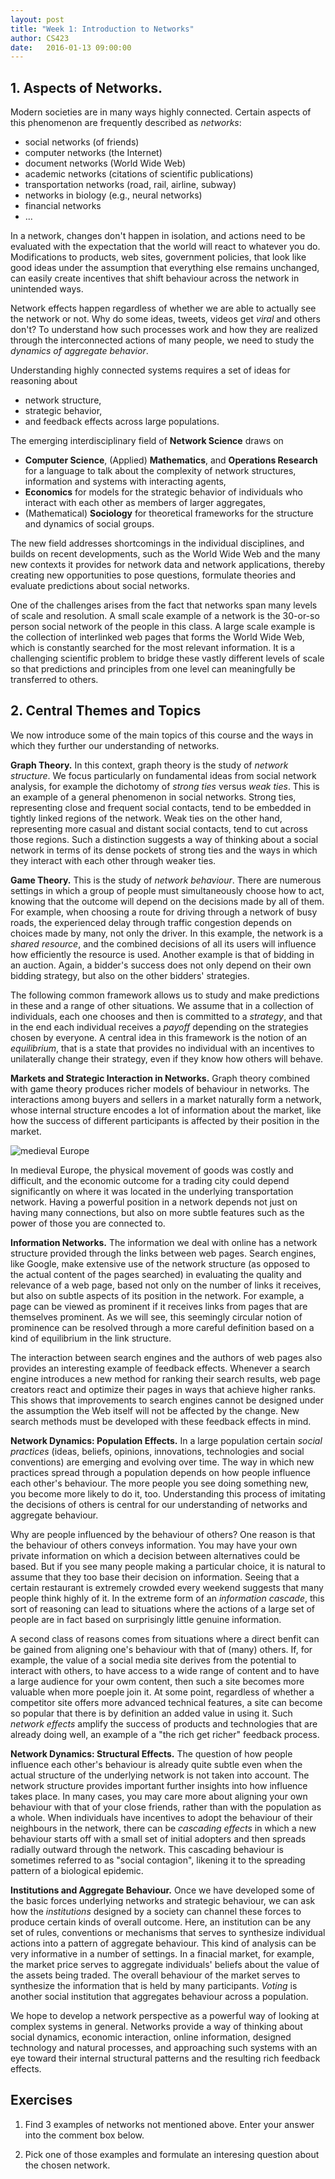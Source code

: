 ```yaml
---
layout: post
title: "Week 1: Introduction to Networks"
author: CS423
date:   2016-01-13 09:00:00
---
```




## 1. Aspects of Networks.

Modern societies are in many ways highly connected.  Certain aspects of this
phenomenon are frequently described as _networks_:

* social networks (of friends)
* computer networks (the Internet)
* document networks (World Wide Web)
* academic networks (citations of scientific publications)
* transportation networks (road, rail, airline, subway)
* networks in biology (e.g., neural networks)
* financial networks
* ...

In a network, changes don't happen in isolation, and actions need to
be evaluated with the expectation that the world will react to whatever
you do.  Modifications to products, web sites, government policies,
that look like good ideas under the assumption that everything else
remains unchanged, can easily create incentives that shift behaviour
across the network in unintended ways.

Network effects happen regardless of whether we are able to actually
see the network or not.  Why do some ideas, tweets, videos get _viral_
and others don't?  To understand how such processes work and how they
are realized through the interconnected actions of many people, we
need to study the _dynamics of aggregate behavior_.

Understanding highly connected systems requires a set of ideas for reasoning about

* network structure,
* strategic behavior,
* and feedback effects across large populations.

The emerging interdisciplinary field of __Network Science__ draws on

* __Computer Science__, (Applied) __Mathematics__, and __Operations
Research__ for a language to talk about the complexity of network
structures, information and systems with interacting agents,
* __Economics__ for models for the strategic behavior of individuals
who interact with each other as members of larger aggregates,
* (Mathematical) __Sociology__ for theoretical frameworks for
the structure and dynamics of social groups.

The new field addresses shortcomings in the individual disciplines,
and builds on recent developments, such as the World Wide Web and the
many new contexts it provides for network data and network
applications,  thereby creating new opportunities to pose questions,
formulate theories and evaluate predictions about social networks.

One of the challenges arises from the fact that networks span many
levels of scale and resolution.  A small scale example of a network is
the 30-or-so person social network of the people in this class.  A
large scale example is the collection of interlinked web pages that
forms the World Wide Web, which is constantly searched for the most
relevant information.  It is a challenging scientific problem to
bridge these vastly different levels of scale so that predictions and
principles from one level can meaningfully be transferred to others.

## 2. Central Themes and Topics

We now introduce some of the main topics of this course
and the ways in which they further our understanding of networks.

__Graph Theory.__ In this context, graph theory is the study of
_network structure_.  We focus particularly on fundamental ideas from
social network analysis, for example the dichotomy of _strong ties_
versus _weak ties_.  This is an example of a general phenomenon in
social networks.  Strong ties, representing close and frequent social
contacts, tend to be embedded in tightly linked regions of the
network.  Weak ties on the other hand, representing more casual and
distant social contacts, tend to cut across those regions.  Such a
distinction suggests a way of thinking about a social network in terms
of its dense pockets of strong ties and the ways in which they
interact with each other through weaker ties.

<!--
![A communications network][hplabs]
-->

__Game Theory.__ This is the study of _network behaviour_.  There are
numerous settings in which a group of people must simultaneously
choose how to act, knowing that the outcome will depend on the
decisions made by all of them.  For example, when choosing a route for
driving through a network of busy roads, the experienced delay through
traffic congestion depends on choices made by many, not only the
driver.  In this example, the network is a _shared resource_,
and the combined decisions of all its users will influence how efficiently
the resource is used.
Another example is that of bidding in an auction.  Again, a bidder's
success does not only depend on their own bidding strategy, but also
on the other bidders' strategies.

The following common framework allows us to study and make predictions
in these and a range of other situations.  We assume that in a
collection of individuals, each one chooses and then is committed to a
_strategy_, and that in the end each individual receives a _payoff_
depending on the strategies chosen by everyone.  A central idea in
this framework is the notion of an _equilibrium_, that is a state that
provides no individual with an incentives to unilaterally change their
strategy, even if they know how others will behave.

__Markets and Strategic Interaction in Networks.__ Graph theory
combined with game theory produces richer models of behaviour in
networks.  The interactions among buyers and sellers in a market
naturally form a network, whose internal structure encodes a lot of
information about the market, like how the success of different
participants is affected by their position in the market.

![medieval Europe][europ]

In medieval Europe, the physical movement of goods was costly and
difficult, and the economic outcome for a trading city could depend
significantly on where it was located in the underlying
transportation network.  Having a powerful position in a network
depends not just on having many connections, but also on more subtle
features such as the power of those you are connected to.

__Information Networks.__ The information we deal with online has a
network structure provided through the links between web pages.
Search engines, like Google, make extensive use of the network
structure (as opposed to the actual content of the pages searched) in
evaluating the quality and relevance of a web page, based not only on
the number of links it receives, but also on subtle aspects of its
position in the network.  For example, a page can be viewed as
prominent if it receives links from pages that are themselves
prominent.  As we will see, this seemingly circular notion of
prominence can be resolved through a more careful definition based on
a kind of equilibrium in the link structure.

The interaction between search engines and the authors of web pages
also provides an interesting example of feedback effects.  Whenever a
search engine introduces a new method for ranking their search
results, web page creators react and optimize their pages in ways that
achieve higher ranks.  This shows that improvements to search engines
cannot be designed under the assumption the Web itself will not be
affected by the change.  New search methods must be developed with
these feedback effects in mind.

__Network Dynamics: Population Effects.__ In a large population
certain _social practices_ (ideas, beliefs, opinions, innovations,
technologies and social conventions) are emerging and evolving over
time.  The way in which new practices spread through a population
depends on how people influence each other's behaviour.  The more
people you see doing something new, you become more likely to do it,
too.  Understanding this process of imitating the decisions of others
is central for our understanding of networks and aggregate behaviour.

Why are people influenced by the behaviour of others?  One reason is
that the behaviour of others conveys information.  You may have your
own private information on which a decision between alternatives could
be based.  But if you see many people making a particular choice, it
is natural to assume that they too base their decision on information.
Seeing that a certain restaurant is extremely crowded every weekend
suggests that many people think highly of it.  In the extreme form of
an _information cascade_, this sort of reasoning can lead to
situations where the actions of a large set of people are in fact
based on surprisingly little genuine information.

A second class of reasons comes from situations where a direct benfit
can be gained from aligning one's behaviour with that of (many)
others.  If, for example, the value of a social media site derives
from the potential to interact with others, to have access to a wide
range of content and to have a large audience for your owm content,
then such a site becomes more valuable when more poeple join it.  At
some point, regardless of whether a competitor site offers more
advanced technical features, a site can become so popular that there
is by definition an added value in using it.  Such _network effects_
amplify the success of products and technologies that are already
doing well, an example of a "the rich get richer" feedback process.

__Network Dynamics: Structural Effects.__ The question of how people
influence each other's behaviour is already quite subtle even when the
actual structure of the underlying network is not taken into account.
The network structure provides important further insights into how
influence takes place. In many cases, you may care more about aligning
your own behaviour with that of your close friends, rather than with
the population as a whole.  When individuals have incentives to adopt
the behaviour of their neighbours in the network, there can be
_cascading effects_ in which a new behaviour starts off with a small
set of initial adopters and then spreads radially outward through the
network.  This cascading behaviour is sometimes referred to as "social
contagion", likening it to the spreading pattern of a biological
epidemic.

__Institutions and Aggregate Behaviour.__ Once we have developed some
of the basic forces underlying networks and strategic behaviour, we
can ask how the _institutions_ designed by a society can channel these
forces to produce certain kinds of overall outcome.  Here, an
institution can be any set of rules, conventions or mechanisms that
serves to synthesize individual actions into a pattern of aggregate
behaviour.  This kind of analysis can be very informative in a number
of settings.  In a finacial market, for example, the market price
serves to aggregate individuals' beliefs about the value of the assets
being traded.  The overall behaviour of the market serves to
synthesize the information that is held by many participants.
_Voting_ is another social institution that aggregates behaviour
across a population.

We hope to develop a network perspective as a powerful way of looking
at complex systems in general.  Networks provide a way of thinking
about social dynamics, economic interaction, online information,
designed technology and natural processes, and approaching such
systems with an eye toward their internal structural patterns and the
resulting rich feedback effects.

## Exercises

1. Find 3 examples of networks not mentioned above.  Enter your answer into the comment box below.

2. Pick one of those examples and formulate an interesing question about the chosen network.

[hplabs]: http://www-personal.umich.edu/~ladamic/img/hplabsemailhierarchy.jpg  "HPLABS"

[europ]: http://upload.wikimedia.org/wikipedia/commons/e/e1/Late_Medieval_Trade_Routes.jpg "medieval trade routes"